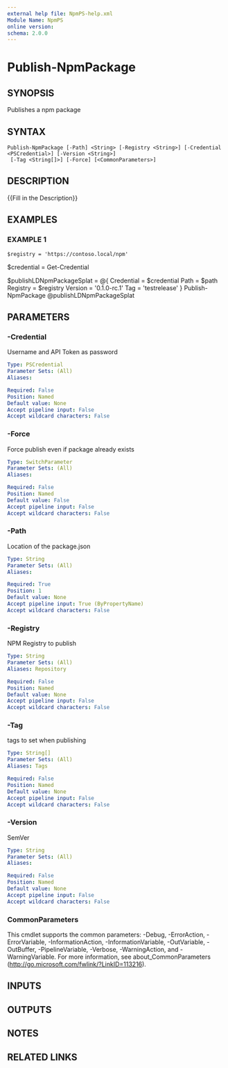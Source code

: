 ```yaml
---
external help file: NpmPS-help.xml
Module Name: NpmPS
online version:
schema: 2.0.0
---
```


# Publish-NpmPackage

## SYNOPSIS
Publishes a npm package

## SYNTAX

```
Publish-NpmPackage [-Path] <String> [-Registry <String>] [-Credential <PSCredential>] [-Version <String>]
 [-Tag <String[]>] [-Force] [<CommonParameters>]
```

## DESCRIPTION
{{Fill in the Description}}

## EXAMPLES

### EXAMPLE 1
```
$registry = 'https://contoso.local/npm'
```

$credential = Get-Credential

$publishLDNpmPackageSplat = @{
    Credential = $credential
    Path       = $path
    Registry   = $registry
    Version    = '0.1.0-rc.1'
    Tag        = 'testrelease'
}
Publish-NpmPackage @publishLDNpmPackageSplat

## PARAMETERS

### -Credential
Username and API Token as password

```yaml
Type: PSCredential
Parameter Sets: (All)
Aliases:

Required: False
Position: Named
Default value: None
Accept pipeline input: False
Accept wildcard characters: False
```

### -Force
Force publish even if package already exists

```yaml
Type: SwitchParameter
Parameter Sets: (All)
Aliases:

Required: False
Position: Named
Default value: False
Accept pipeline input: False
Accept wildcard characters: False
```

### -Path
Location of the package.json

```yaml
Type: String
Parameter Sets: (All)
Aliases:

Required: True
Position: 1
Default value: None
Accept pipeline input: True (ByPropertyName)
Accept wildcard characters: False
```

### -Registry
NPM Registry to publish

```yaml
Type: String
Parameter Sets: (All)
Aliases: Repository

Required: False
Position: Named
Default value: None
Accept pipeline input: False
Accept wildcard characters: False
```

### -Tag
tags to set when publishing

```yaml
Type: String[]
Parameter Sets: (All)
Aliases: Tags

Required: False
Position: Named
Default value: None
Accept pipeline input: False
Accept wildcard characters: False
```

### -Version
SemVer

```yaml
Type: String
Parameter Sets: (All)
Aliases:

Required: False
Position: Named
Default value: None
Accept pipeline input: False
Accept wildcard characters: False
```

### CommonParameters
This cmdlet supports the common parameters: -Debug, -ErrorAction, -ErrorVariable, -InformationAction, -InformationVariable, -OutVariable, -OutBuffer, -PipelineVariable, -Verbose, -WarningAction, and -WarningVariable. For more information, see about_CommonParameters (http://go.microsoft.com/fwlink/?LinkID=113216).

## INPUTS

## OUTPUTS

## NOTES

## RELATED LINKS
